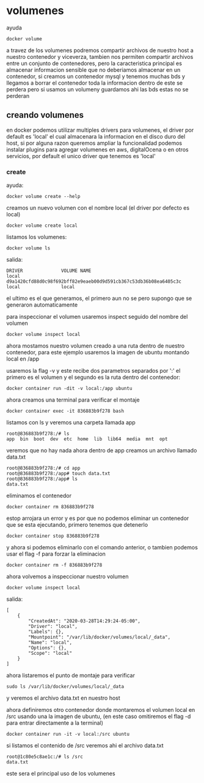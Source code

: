# volumenes

ayuda

```
docker volume
```

a travez de los volumenes podremos compartir archivos de nuestro host a nuestro contenedor y viceverza, tambien nos permiten compartir archivos entre un conjunto de contenedores, pero la caracteristica principal es almacenar informacion sensible que no deberiamos almacenar en un contenedor, si creamos un contenedor mysql y tenemos muchas bds y llegamos a borrar el contenedor toda la informacion dentro de este se perdera pero si usamos un volumeny guardamos ahi las bds estas no se perderan

## creando volumenes

en docker podemos utilizar multiples drivers para volumenes, el driver por default es 'local' el cual almacenara la informacion en el disco duro del host, si por alguna razon queremos ampliar la funcionalidad podemos instalar plugins para agregar volumenes en aws, digitalOcena o en otros servicios, por default el unico driver que tenemos es 'local'

### create

ayuda:

```
docker volume create --help
```

creamos un nuevo volumen con el nombre local (el driver por defecto es local)

```
docker volume create local
```

listamos los volumenes:

```
docker volume ls
```

salida:

```
DRIVER              VOLUME NAME
local               d9a1420cfd88d0c98f692bff82e9eaeb00d9d591cb367c53db36b08ea6405c3c
local               local
```

el ultimo es el que generamos, el primero aun no se pero supongo que se generaron automaticamente

para inspeccionar el volumen usaremos inspect seguido del nombre del volumen

```
docker volume inspect local
```

ahora mostamos nuestro volumen creado a una ruta dentro de nuestro contenedor, para este ejemplo usaremos la imagen de ubuntu montando local en /app

usaremos la flag -v y este recibe dos parametros separados por ':' el primero es el volumen y el segundo es la ruta dentro del contenedor:

```
docker container run -dit -v local:/app ubuntu
```

ahora creamos una terminal para verificar el montaje

```
docker container exec -it 836883b9f278 bash
```

listamos con ls y veremos una carpeta llamada app

```
root@836883b9f278:/# ls
app  bin  boot  dev  etc  home  lib  lib64  media  mnt  opt
```

veremos que no hay nada
ahora dentro de app creamos un archivo llamado data.txt

```
root@836883b9f278:/# cd app
root@836883b9f278:/app# touch data.txt
root@836883b9f278:/app# ls
data.txt
```

eliminamos el contenedor

```
docker container rm 836883b9f278
```

estop arrojara un error y es por que no podemos eliminar un contenedor que se esta ejecutando, primero tenemos que detenerlo

```
docker container stop 836883b9f278
```

y ahora si podemos eliminarlo con el comando anterior, o tambien podemos usar el flag -f para forzar la eliminacion

```
docker container rm -f 836883b9f278
```

ahora volvemos a inspeccionar nuestro volumen

```
docker volume inspect local
```

salida:

```
[
    {
        "CreatedAt": "2020-03-28T14:29:24-05:00",
        "Driver": "local",
        "Labels": {},
        "Mountpoint": "/var/lib/docker/volumes/local/_data",
        "Name": "local",
        "Options": {},
        "Scope": "local"
    }
]
```

ahora listaremos el punto de montaje para verificar

```
sudo ls /var/lib/docker/volumes/local/_data
```

y veremos el archivo data.txt en nuestro host

ahora definiremos otro contenedor donde montaremos el volumen local en /src usando una la imagen de ubuntu, (en este caso omitiremos el flag -d para entrar directamente a la terminal)

```
docker container run -it -v local:/src ubuntu
```

si listamos el contenido de /src veremos ahi el archivo data.txt

```
root@1c80e5c8ae1c:/# ls /src
data.txt
```

este sera el principal uso de los volumenes
